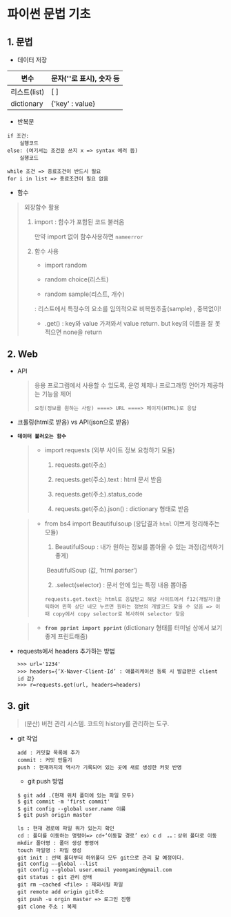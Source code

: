 #  파이썬 문법 기초



## 1. 문법

- 데이터 저장

| 변수         | 문자(''로 표시),  숫자 등 |
| ------------ | ------------------------- |
| 리스트(list) | [ ]                       |
| dictionary   | {'key' : value}           |



- 반복문

```if문
if 조건:
	실행코드
else: (여기서는 조건문 쓰지 x => syntax 에러 뜸)
	실행코드
```

```while, for
while 조건 => 종료조건이 반드시 필요
for i in list => 종료조건이 필요 없음
```



- 함수

> 외장함수 활용
>
>   1. import : 함수가 포함된 코드 불러옴
>
>      만약 import 없이 함수사용하면 `nameerror`
>
>   1. 함수 사용
>
>      - import random 
>
>      - random choice(리스트)
>
>      - random sample(리스트, 개수) 
>
>      : 리스트에서 특정수의 요소를 임의적으로 비복원추출(sample) , 중복없이!
>
>      - .get() : key와 value 가져와서 value return. but key의 이름을 잘 못 적으면 none을 return



## 2. Web

- API 

  > 응용 프로그램에서 사용할 수 있도록, 운영 체제나 프로그래밍 언어가 제공하는 기능을 제어
  >
  > `요청(정보를 원하는 사람) ====> URL ====> 페이지(HTML)로 응답 `

- 크롤링(html로 받음) vs API(json으로 받음)

- **``데이터 불러오는 함수``**

  > - import requests (외부 사이트 정보 요청하기 모듈)
  >
  >   1) requests.get(주소)
  >
  >   2) requests.get(주소).text : html 문서 받음
  >
  >   3) requests.get(주소).status_code
  >
  >   4) requests.get(주소).json() : dictionary 형태로 받음

  > - from bs4 import Beautifulsoup (응답결과 `html` 이쁘게 정리해주는 모듈)
  >
  >   1) BeautifulSoup : 내가 원하는 정보를 뽑아올 수 있는 과정(검색하기 좋게) 
  >
  >   ​	BeautifulSoup (값, ‘html.parser’)
  >
  >   2) .select(selector) : 문서 안에 있는 특정 내용 뽑아줌
  >
  >   `requests.get.text는 html로 응답받고 해당 사이트에서 f12(개발자)클릭하여 왼쪽 상단 네모 누르면 원하는 정보의 개발코드 찾을 수 있음 => 이때 copy에서 copy selector로 복사하여 selector 찾음`

  > - **`from pprint import pprint`** (dictionary 형태를  터미널 상에서 보기좋게 프린트해줌)

- requests에서 headers 추가하는 방법

  ```headers 추가 방법
  >>> url='1234'
  >>> headers={‘X-Naver-Client-Id’ : 애플리케이션 등록 시 발급받은 client id 값}
  >>> r=requests.get(url, headers=headers)
  ```

  

## 3. git

> (분산) 버전 관리 시스템. 코드의 history를 관리하는 도구.

- git 작업

  ```git 작업 흐름
  add : 커밋할 목록에 추가
  commit : 커밋 만들기
  push : 현재까지의 역사가 기록되어 있는 곳에 새로 생성한 커밋 반영
  ```

  - git push 방법

  ```git 기본
  $ git add .(현재 위치 폴더에 있는 파일 모두)
  $ git commit -m 'first commit'
  $ git config --global user.name 이름
  $ git push origin master
  ```

  ```실 예제
  ls : 현재 경로에 파일 뭐가 있는지 확인
  cd : 폴더를 이동하는 명령어=> cd+‘이동할 경로’ ex）ｃｄ　。。：상위 폴더로 이동
  mkdir 폴더명 : 폴더 생성 명령어
  touch 파일명 : 파일 생성
  git init : 선택 폴더부터 하위폴더 모두 git으로 관리 할 예정이다.
  git config —-global --list
  git config --global user.email yeomgamin@gmail.com
  git status : git 관리 상태 
  git rm —cached <file> : 제외시킬 파일
  git remote add origin git주소
  git push -u orgin master => 로그인 진행
  git clone 주소 : 복제
  ```

